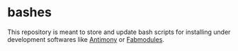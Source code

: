 # bashes

This repository is meant to store and update bash scripts for installing under development softwares like <a href="http://www.mattkeeter.com/projects/antimony/3/">Antimony</a> or <a href="http://kokompe.cba.mit.edu/">Fabmodules</a>.

